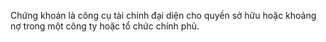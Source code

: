 Chứng khoán là công cụ tài chính đại diện cho quyền sở hữu hoặc khoảng nợ trong một công ty hoặc tổ chức chính phủ.

